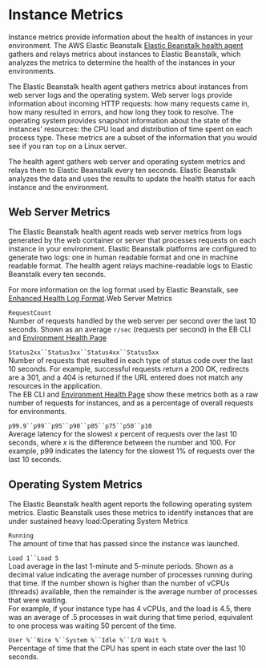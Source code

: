 # Instance Metrics<a name="health-enhanced-metrics"></a>

Instance metrics provide information about the health of instances in your environment\. The AWS Elastic Beanstalk [Elastic Beanstalk health agent](health-enhanced.md#health-enhanced-agent) gathers and relays metrics about instances to Elastic Beanstalk, which analyzes the metrics to determine the health of the instances in your environments\. 

The Elastic Beanstalk health agent gathers metrics about instances from web server logs and the operating system\. Web server logs provide information about incoming HTTP requests: how many requests came in, how many resulted in errors, and how long they took to resolve\. The operating system provides snapshot information about the state of the instances' resources: the CPU load and distribution of time spent on each process type\. These metrics are a subset of the information that you would see if you ran `top` on a Linux server\.

The health agent gathers web server and operating system metrics and relays them to Elastic Beanstalk every ten seconds\. Elastic Beanstalk analyzes the data and uses the results to update the health status for each instance and the environment\.

## Web Server Metrics<a name="health-enhanced-metrics-server"></a>

The Elastic Beanstalk health agent reads web server metrics from logs generated by the web container or server that processes requests on each instance in your environment\. Elastic Beanstalk platforms are configured to generate two logs: one in human readable format and one in machine readable format\. The health agent relays machine\-readable logs to Elastic Beanstalk every ten seconds\.

For more information on the log format used by Elastic Beanstalk, see [Enhanced Health Log Format](health-enhanced-serverlogs.md)\.Web Server Metrics

`RequestCount`  
Number of requests handled by the web server per second over the last 10 seconds\. Shown as an average `r/sec` \(requests per second\) in the EB CLI and [Environment Health Page](health-enhanced-console.md#health-enhanced-console-healthpage)

`Status2xx``Status3xx``Status4xx``Status5xx`  
Number of requests that resulted in each type of status code over the last 10 seconds\. For example, successful requests return a 200 OK, redirects are a 301, and a 404 is returned if the URL entered does not match any resources in the application\.  
The EB CLI and [Environment Health Page](health-enhanced-console.md#health-enhanced-console-healthpage) show these metrics both as a raw number of requests for instances, and as a percentage of overall requests for environments\.

`p99.9``p99``p95``p90``p85``p75``p50``p10`  
Average latency for the slowest *x* percent of requests over the last 10 seconds, where *x* is the difference between the number and 100\. For example, p99 indicates the latency for the slowest 1% of requests over the last 10 seconds\.

## Operating System Metrics<a name="health-enhanced-metrics-os"></a>

The Elastic Beanstalk health agent reports the following operating system metrics\. Elastic Beanstalk uses these metrics to identify instances that are under sustained heavy load:Operating System Metrics

`Running`  
The amount of time that has passed since the instance was launched\.

`Load 1``Load 5`  
Load average in the last 1\-minute and 5\-minute periods\. Shown as a decimal value indicating the average number of processes running during that time\. If the number shown is higher than the number of vCPUs \(threads\) available, then the remainder is the average number of processes that were waiting\.  
For example, if your instance type has 4 vCPUs, and the load is 4\.5, there was an average of \.5 processes in wait during that time period, equivalent to one process was waiting 50 percent of the time\.

`User %``Nice %``System %``Idle %``I/O Wait %`  
Percentage of time that the CPU has spent in each state over the last 10 seconds\.